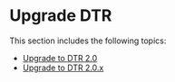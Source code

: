 <!--[metadata]>
+++
title = "Upgrade"
description = "Learn how to upgrade your Docker Trusted Registry."
keywords = ["docker, dtr, upgrade, install"]
[menu.main]
parent="workw_dtr_install"
identifier="menu_dtr_upgrade"
weight=40
+++
<![end-metadata]-->

# Upgrade DTR

This section includes the following topics:

* [Upgrade to DTR 2.0](upgrade-major.md)
* [Upgrade to DTR 2.0.x](upgrade-minor.md)
